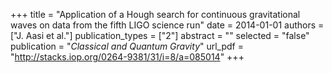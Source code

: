 +++
title = "Application of a Hough search for continuous gravitational waves on data from the fifth LIGO science run"
date = 2014-01-01
authors = ["J. Aasi et al."]
publication_types = ["2"]
abstract = ""
selected = "false"
publication = "*Classical and Quantum Gravity*"
url_pdf = "http://stacks.iop.org/0264-9381/31/i=8/a=085014"
+++

